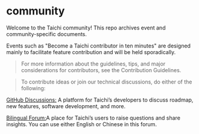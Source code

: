 # community
Welcome to the Taichi community! This repo archives event and community-specific documents. 

Events such as "Become a Taichi contributor in ten minutes" are designed mainly to facilitate feature contribution and will be held sporadically. 

> For more information about the guidelines, tips, and major considerations for contributors, see the Contribution Guidelines.

> To contribute ideas or join our technical discussions, do either of the following: 

[GitHub Discussions:](https://github.com/taichi-dev/taichi/discussions) A platform for Taichi’s developers to discuss roadmap, new features, software development, and more.

[Bilingual Forum:](https://forum.taichi.graphics/)A place for Taichi’s users to raise questions and share insights. You can use either English or Chinese in this forum. 
